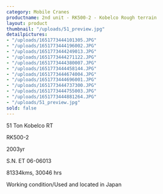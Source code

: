```yaml
---
category: Mobile Cranes
productname: 2nd unit - RK500-2 - Kobelco Rough terrain
layout: product
thumbnail: "/uploads/51_preview.jpg"
detailpictures:
- "/uploads/1651773444101305.JPG"
- "/uploads/1651773444196002.JPG"
- "/uploads/1651773444249013.JPG"
- "/uploads/1651773444271122.JPG"
- "/uploads/1651773444380007.JPG"
- "/uploads/1651773444458144.JPG"
- "/uploads/1651773444674004.JPG"
- "/uploads/1651773444696001.JPG"
- "/uploads/1651773444737300.JPG"
- "/uploads/1651773444755003.JPG"
- "/uploads/1651773444881264.JPG"
- "/uploads/51_preview.jpg"
sold: false
---
```


51 Ton Kobelco RT

RK500-2

2003yr

S.N. ET 06-06013

81334kms, 30046 hrs

Working condition/Used and located in Japan



